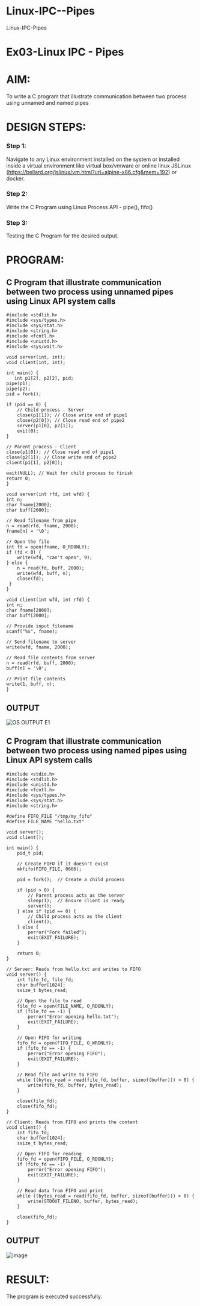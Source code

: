 # Linux-IPC--Pipes
Linux-IPC-Pipes


# Ex03-Linux IPC - Pipes

# AIM:
To write a C program that illustrate communication between two process using unnamed and named pipes

# DESIGN STEPS:

### Step 1:

Navigate to any Linux environment installed on the system or installed inside a virtual environment like virtual box/vmware or online linux JSLinux (https://bellard.org/jslinux/vm.html?url=alpine-x86.cfg&mem=192) or docker.

### Step 2:

Write the C Program using Linux Process API - pipe(), fifo()

### Step 3:

Testing the C Program for the desired output. 

# PROGRAM:

## C Program that illustrate communication between two process using unnamed pipes using Linux API system calls
```
#include <stdlib.h>
#include <sys/types.h> 
#include <sys/stat.h> 
#include <string.h> 
#include <fcntl.h> 
#include <unistd.h>
#include <sys/wait.h>

void server(int, int); 
void client(int, int); 

int main() { 
   int p1[2], p2[2], pid; 
pipe(p1); 
pipe(p2); 
pid = fork(); 

if (pid == 0) { 
    // Child process - Server
    close(p1[1]); // Close write end of pipe1
    close(p2[0]); // Close read end of pipe2
    server(p1[0], p2[1]); 
    exit(0);
} 

// Parent process - Client
close(p1[0]); // Close read end of pipe1
close(p2[1]); // Close write end of pipe2
client(p1[1], p2[0]); 

wait(NULL); // Wait for child process to finish
return 0; 
} 

void server(int rfd, int wfd) { 
int n; 
char fname[2000]; 
char buff[2000];

// Read filename from pipe
n = read(rfd, fname, 2000);
fname[n] = '\0';

// Open the file
int fd = open(fname, O_RDONLY);
if (fd < 0) { 
    write(wfd, "can't open", 9); 
} else { 
    n = read(fd, buff, 2000); 
    write(wfd, buff, n); 
    close(fd);
 } 
}

void client(int wfd, int rfd) {
int n; 
char fname[2000];
char buff[2000];

// Provide input filename
scanf("%s", fname);

// Send filename to server
write(wfd, fname, 2000);

// Read file contents from server
n = read(rfd, buff, 2000);
buff[n] = '\0';

// Print file contents
write(1, buff, n);
}
```

## OUTPUT
![OS OUTPUT E1](https://github.com/user-attachments/assets/63ac29ee-c046-4b3b-a761-4da04bf82d1c)



## C Program that illustrate communication between two process using named pipes using Linux API system calls
```
#include <stdio.h>
#include <stdlib.h>
#include <unistd.h>
#include <fcntl.h>
#include <sys/types.h>
#include <sys/stat.h>
#include <string.h>

#define FIFO_FILE "/tmp/my_fifo"
#define FILE_NAME "hello.txt"

void server();
void client();

int main() {
    pid_t pid;

    // Create FIFO if it doesn't exist
    mkfifo(FIFO_FILE, 0666);

    pid = fork();  // Create a child process

    if (pid > 0) {
        // Parent process acts as the server
        sleep(1);  // Ensure client is ready
        server();
    } else if (pid == 0) {
        // Child process acts as the client
        client();
    } else {
        perror("Fork failed");
        exit(EXIT_FAILURE);
    }

    return 0;
}

// Server: Reads from hello.txt and writes to FIFO
void server() {
    int fifo_fd, file_fd;
    char buffer[1024];
    ssize_t bytes_read;

    // Open the file to read
    file_fd = open(FILE_NAME, O_RDONLY);
    if (file_fd == -1) {
        perror("Error opening hello.txt");
        exit(EXIT_FAILURE);
    }

    // Open FIFO for writing
    fifo_fd = open(FIFO_FILE, O_WRONLY);
    if (fifo_fd == -1) {
        perror("Error opening FIFO");
        exit(EXIT_FAILURE);
    }

    // Read file and write to FIFO
    while ((bytes_read = read(file_fd, buffer, sizeof(buffer))) > 0) {
        write(fifo_fd, buffer, bytes_read);
    }

    close(file_fd);
    close(fifo_fd);
}

// Client: Reads from FIFO and prints the content
void client() {
    int fifo_fd;
    char buffer[1024];
    ssize_t bytes_read;

    // Open FIFO for reading
    fifo_fd = open(FIFO_FILE, O_RDONLY);
    if (fifo_fd == -1) {
        perror("Error opening FIFO");
        exit(EXIT_FAILURE);
    }

    // Read data from FIFO and print
    while ((bytes_read = read(fifo_fd, buffer, sizeof(buffer))) > 0) {
        write(STDOUT_FILENO, buffer, bytes_read);
    }

    close(fifo_fd);
}
```

## OUTPUT
![image](https://github.com/user-attachments/assets/682f34c1-0b77-45e0-9248-7a5018be7faf)


# RESULT:
The program is executed successfully.

